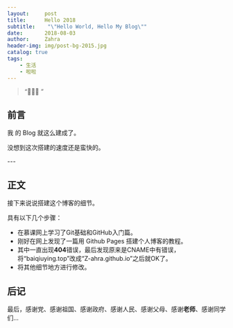 ```yaml
---
layout:     post
title:      Hello 2018
subtitle:    "\"Hello World, Hello My Blog\""
date:       2018-08-03
author:     Zahra
header-img: img/post-bg-2015.jpg
catalog: true
tags:
    - 生活
    - 啦啦
---
```


> “🙉🙉🙉 ”


## 前言

我 的 Blog 就这么建成了。



没想到这次搭建的速度还是蛮快的。 

<p id = "build"></p>
---

## 正文

接下来说说搭建这个博客的细节。  


具有以下几个步骤：

* 在慕课网上学习了Git基础和GitHub入门篇。
* 刚好在网上发现了一篇用 Github Pages 搭建个人博客的教程。
* 其中一直出现**404**错误，最后发现原来是CNAME中有错误，将“baiqiuying.top”改成“Z-ahra.github.io”之后就OK了。
* 将其他细节地方进行修改。



## 后记

最后，感谢党、感谢祖国、感谢政府、感谢人民、感谢父母、感谢**老师**、感谢同学们…


